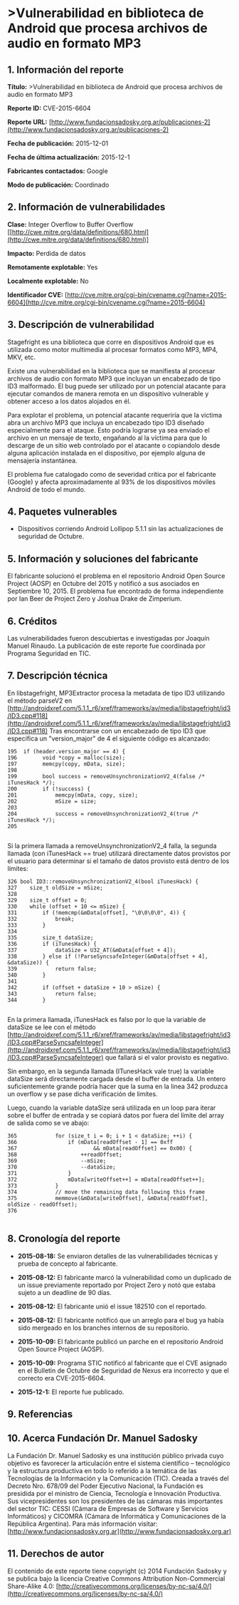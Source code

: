 
# >Vulnerabilidad en biblioteca de Android que procesa archivos de audio en formato MP3


## 1. Información del reporte

**Título:** >Vulnerabilidad en biblioteca de Android que procesa archivos de audio en formato MP3

**Reporte ID:** CVE-2015-6604

**Reporte URL:** [http://www.fundacionsadosky.org.ar/publicaciones-2](http://www.fundacionsadosky.org.ar/publicaciones-2)

**Fecha de publicación:** 2015-12-01

**Fecha de última actualización:** 2015-12-1

**Fabricantes contactados:** Google

**Modo de publicación:** Coordinado



## 2. Información de vulnerabilidades

**Clase:** Integer Overflow to Buffer Overflow [[http://cwe.mitre.org/data/definitions/680.html](http://cwe.mitre.org/data/definitions/680.html)]

**Impacto:** Perdida de datos

**Remotamente explotable:** Yes

**Localmente explotable:** No

**Identificador CVE:** [http://cve.mitre.org/cgi-bin/cvename.cgi?name=2015-6604](http://cve.mitre.org/cgi-bin/cvename.cgi?name=2015-6604)



## 3. Descripción de vulnerabilidad

Stagefright es una biblioteca que corre en dispositivos Android que es utilizada como motor multimedia al procesar formatos como MP3, MP4, MKV, etc. 

Existe una vulnerabilidad en la biblioteca que se manifiesta al procesar archivos de audio con formato MP3 que incluyan un encabezado de tipo ID3 malformado. El bug puede ser utilizado por un potencial atacante para ejecutar comandos de manera remota en un dispositivo vulnerable y obtener acceso a los datos alojados en él.

Para explotar el problema, un potencial atacante requeriría que la victima abra un archivo MP3 que incluya un encabezado tipo ID3 diseñado especialmente para el ataque. Esto podría lograrse ya sea enviado el archivo en un mensaje de texto, engañando al la víctima para que lo descarge de un sitio web controlado por el atacante o copiandolo desde alguna aplicación instalada en el dispositivo, por ejemplo alguna de mensajería instantánea.

 El problema fue catalogado como de severidad crítica por el fabricante (Google) y afecta aproximadamente al 93% de los dispositivos móviles Android de todo el mundo.


## 4. Paquetes vulnerables

* Dispositivos corriendo Android Lollipop 5.1.1 sin las actualizaciones de seguridad de Octubre.

## 5. Información y soluciones del fabricante

El fabricante solucionó el problema en el repositorio Android Open Source Project (AOSP) en Octubre del 2015 y notificó a sus asociados en Septiembre 10, 2015. El problema fue encontrado de forma independiente por Ian Beer de Project Zero y Joshua Drake de Zimperium.


## 6. Créditos

Las vulnerabilidades fueron descubiertas e investigadas por Joaquín Manuel Rinaudo. La publicación de este reporte fue coordinada por Programa Seguridad en TIC. 

## 7. Descripción técnica

En libstagefright, MP3Extractor procesa la metadata de tipo ID3 utilizando el método parseV2 en [http://androidxref.com/5.1.1_r6/xref/frameworks/av/media/libstagefright/id3/ID3.cpp#118](http://androidxref.com/5.1.1_r6/xref/frameworks/av/media/libstagefright/id3/ID3.cpp#118)
Tras encontrarse con un encabezado de tipo ID3 que especifica un "version_major" de 4 el siguiente código es alcanzado:

```
195  if (header.version_major == 4) {
196        void *copy = malloc(size);
197        memcpy(copy, mData, size);
198
199        bool success = removeUnsynchronizationV2_4(false /* iTunesHack */);
200        if (!success) {
201            memcpy(mData, copy, size);
202            mSize = size;
203
204            success = removeUnsynchronizationV2_4(true /* iTunesHack */);
205


```

Si la primera llamada a removeUnsynchronizationV2_4 falla, la segunda llamada (con  iTunesHack == true) utilizará directamente datos provistos por el usuario para determinar si el tamaño de datos provisto está dentro de los límites: 

```
326 bool ID3::removeUnsynchronizationV2_4(bool iTunesHack) {
327    size_t oldSize = mSize;
328
329    size_t offset = 0;
330    while (offset + 10 <= mSize) {
331        if (!memcmp(&mData[offset], "\0\0\0\0", 4)) {
332            break;
333        }
334
335        size_t dataSize;
336        if (iTunesHack) {
337            dataSize = U32_AT(&mData[offset + 4]);
338        } else if (!ParseSyncsafeInteger(&mData[offset + 4], &dataSize)) {
339            return false;
340        }
341
342        if (offset + dataSize + 10 > mSize) {
343            return false;
344        }


```

En la primera llamada, iTunesHack es falso por lo que la variable de dataSize se lee con el método [http://androidxref.com/5.1.1_r6/xref/frameworks/av/media/libstagefright/id3/ID3.cpp#ParseSyncsafeInteger](http://androidxref.com/5.1.1_r6/xref/frameworks/av/media/libstagefright/id3/ID3.cpp#ParseSyncsafeInteger) que fallará si el valor provisto es negativo. 

Sin embargo, en la segunda llamada (ITunesHack vale true) la variable dataSize será directamente cargada desde el buffer de entrada. Un entero suficientemente grande podría hacer que la suma en la linea 342 produzca un overflow y se pase dicha verificación de limites.

Luego, cuando la variable dataSize será utilizada en un loop para iterar sobre el buffer de entrada y se copiará datos por fuera del límite del array de salida como se ve abajo:

```
365            for (size_t i = 0; i + 1 < dataSize; ++i) {
366                if (mData[readOffset - 1] == 0xff
367                        && mData[readOffset] == 0x00) {
368                    ++readOffset;
369                    --mSize;
370                    --dataSize;
371                }
372                mData[writeOffset++] = mData[readOffset++];
373            }
374            // move the remaining data following this frame
375            memmove(&mData[writeOffset], &mData[readOffset], oldSize - readOffset);
376


```


## 8. Cronología del reporte

* **2015-08-18:** 
        Se enviaron detalles de las vulnerabilidades técnicas y prueba de concepto al fabricante.
        
* **2015-08-12:** 
        El fabricante marcó la vulnerabilidad como un duplicado de un issue previamente reportado por Project Zero y notó que estaba sujeto a un deadline de 90 días.
        
* **2015-08-12:** 
        El fabricante unió el issue 182510 con el reportado.
        
* **2015-08-12:** 
        El fabricante notificó que un arreglo para el bug ya había sido mergeado en los branches internos de su repositorio.
        
* **2015-10-09:** 
        El fabricante publicó un parche en el repositorio Android Open Source Project (AOSP).
        
* **2015-10-09:** 
        Programa STIC notificó al fabricante que el CVE asignado en el Bulletin de Octubre de Seguridad de Nexus era incorrecto y que el correcto era CVE-2015-6604.
         
* **2015-12-1:** 
        El reporte fue publicado.
        

## 9. Referencias



## 10. Acerca Fundación Dr. Manuel Sadosky

La Fundación Dr. Manuel Sadosky es una institución público privada cuyo objetivo es favorecer la articulación entre el sistema científico – tecnológico y la estructura productiva en todo lo referido a la temática de las Tecnologías de la Información y la Comunicación (TIC). Creada a través del Decreto Nro. 678/09 del Poder Ejecutivo Nacional, la Fundación es presidida por el ministro de Ciencia, Tecnología e Innovación Productiva. Sus vicepresidentes son los presidentes de las cámaras más importantes del sector TIC: CESSI (Cámara de Empresas de Software y Servicios Informáticos) y CICOMRA (Cámara de Informática y Comunicaciones de la República Argentina). Para más información visitar: [http://www.fundacionsadosky.org.ar](http://www.fundacionsadosky.org.ar)

## 11. Derechos de autor

El contenido de este reporte tiene copyright (c) 2014 Fundación Sadosky y se publica bajo la licencia Creative Commons Attribution Non-Commercial Share-Alike 4.0: [http://creativecommons.org/licenses/by-nc-sa/4.0/](http://creativecommons.org/licenses/by-nc-sa/4.0/)
